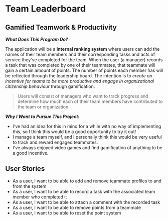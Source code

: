 # Team Leaderboard

## Gamified Teamwork & Productivity


***What Does This Program Do?***

The application will be a **internal ranking system** where users can add the names of their team members and their 
corresponding tasks and acts of service they've completed for the team. When the user (a manager) records a task that
was completed by one of their teammates, that teammate will gain a certain amount of points. The number of points 
each member has will be reflected through the leadership board. The intention is to *create an incentive for teams 
to be more productive and engage in organizational citizenship behaviour* through gamification.

> Users will consist of managers who want to track progress and determine how much each of their team members have 
contributed to the team or organization.

***Why I Want to Pursue This Project:***
- I've had an idea for this in mind for a while with no way of implementing this, so I think this would be a good 
opportunity to try it out!
- I manage a team myself, and I personally think this would be very useful to track and reward engaged teammates.
- I've always enjoyed video games and find gamification of anything to be a good incentive.

## User Stories
- As a user, I want to be able to add and remove teammate profiles to and from the system
- As a user, I want to be able to record a task with the associated team member who completed it
- As a user, I want to be able to attach a comment with the recorded task
- As a user, I want to be able to remove points from a teammate
- As a user, I want to be able to reset the point system